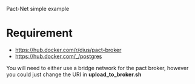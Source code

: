 Pact-Net simple example

# Requirement

* https://hub.docker.com/r/dius/pact-broker 
* https://hub.docker.com/_/postgres

You will need to either use a bridge network for the pact broker, however you could just change the URI in __upload_to_broker.sh__

